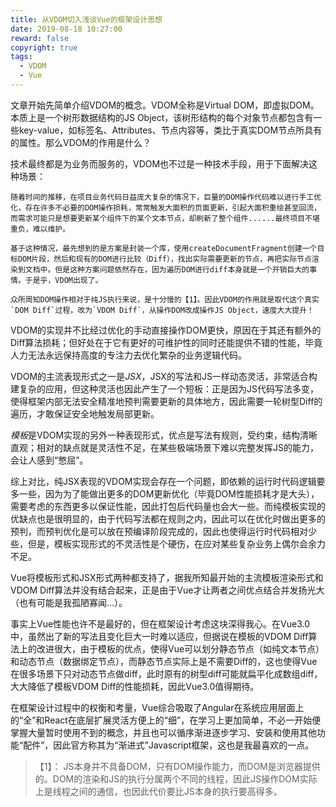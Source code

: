 ```yaml
---
title: 从VDOM切入浅谈Vue的框架设计思想
date: 2019-08-18 10:27:00
reward: false
copyright: true
tags: 
  - VDOM
  - Vue
---
```


文章开始先简单介绍VDOM的概念。VDOM全称是Virtual DOM，即虚拟DOM。本质上是一个树形数据结构的JS Object，该树形结构的每个对象节点都包含有一些key-value，如标签名、Attributes、节点内容等，类比于真实DOM节点所具有的属性。那么VDOM的作用是什么？

技术最终都是为业务而服务的，VDOM也不过是一种技术手段，用于下面解决这种场景： 

    随着时间的推移，在项目业务代码日益庞大复杂的情况下，巨量的DOM操作代码难以进行手工优化，存在许多不必要的DOM操作损耗，常常触发大面积的页面更新，引起大面积重绘甚至回流，而需求可能只是想要更新某个组件下的某个文本节点，却刷新了整个组件......最终项目不堪重负，难以维护。

    基于这种情况，最先想到的是方案是封装一个库，使用createDocumentFragment创建一个目标DOM片段，然后和现有的DOM进行比较（Diff），找出实际需要更新的节点，再把实际节点渲染到文档中。但是这种方案问题依然存在，因为遍历DOM进行diff本身就是一个开销巨大的事情。于是乎，VDOM出现了。

    众所周知DOM操作相对于纯JS执行来说，是十分慢的【1】。因此VDOM的作用就是取代这个真实`DOM Diff`过程，改为`VDOM Diff`，从操作DOM改成操作JS Object，速度大大提升！

<!-- more -->

VDOM的实现并不比经过优化的手动直接操作DOM更快，原因在于其还有额外的Diff算法损耗；但好处在于它有更好的可维护性的同时还能提供不错的性能，毕竟人力无法永远保持高度的专注力去优化繁杂的业务逻辑代码。


VDOM的主流表现形式之一是*JSX*，JSX的写法和JS一样动态灵活，非常适合构建复杂的应用，但这种灵活也因此产生了一个短板：正是因为JS代码写法多变，使得框架内部无法安全精准地预判需要更新的具体地方，因此需要一轮树型Diff的遍历，才敢保证安全地触发局部更新。

*模板*是VDOM实现的另外一种表现形式，优点是写法有规则，受约束，结构清晰直观；相对的缺点就是灵活性不足，在某些极端场景下难以完整发挥JS的能力，会让人感到“憋屈”。

综上对比，纯JSX表现的VDOM实现会存在一个问题，即依赖的运行时代码逻辑要多一些，因为为了能做出更多的DOM更新优化（毕竟DOM性能损耗才是大头），需要考虑的东西更多以保证性能，因此打包后代码量也会大一些。而纯模板实现的优缺点也是很明显的，由于代码写法都在规则之内，因此可以在优化时做出更多的预判，而预判优化是可以放在预编译阶段完成的，因此也使得运行时代码相对少些，但是，模板实现形式的不灵活性是个硬伤，在应对某些复杂业务上偶尔会余力不足。

Vue将模板形式和JSX形式两种都支持了，据我所知最开始的主流模板渲染形式和VDOM Diff算法并没有结合起来，正是由于Vue才让两者之间优点结合并发扬光大（也有可能是我孤陋寡闻…）。

事实上Vue性能也许不是最好的，但在框架设计考虑这块深得我心。在Vue3.0中，虽然出了新的写法且变化巨大一时难以适应，但据说在模板的VDOM Diff算法上的改进很大，由于模板的优点，使得Vue可以划分静态节点（如纯文本节点）和动态节点（数据绑定节点），而静态节点实际上是不需要Diff的，这也使得Vue在很多场景下只对动态节点做diff，此时原有的树型diff可能就扁平化成数组diff，大大降低了模板VDOM Diff的性能损耗，因此Vue3.0值得期待。

在框架设计过程中的权衡和考量，Vue综合吸取了Angular在系统应用层面上的“全”和React在底层扩展灵活方便上的“细”，在学习上更加简单，不必一开始便掌握大量暂时使用不到的概念，并且也可以循序渐进逐步学习、安装和使用其他功能“配件”，因此官方称其为“渐进式”Javascript框架，这也是我最喜欢的一点。


> 【1】： JS本身并不具备DOM，只有DOM操作能力，而DOM是浏览器提供的。DOM的渲染和JS的执行分属两个不同的线程，因此JS操作DOM实际上是线程之间的通信，也因此代价要比JS本身的执行要高得多。